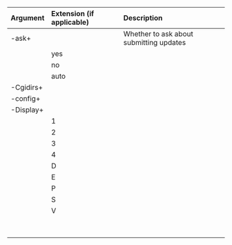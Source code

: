 |Argument|Extension (if applicable)|Description|
|:----|:---|:---|
|-ask+||Whether to ask about submitting updates|
||yes||
||no||
||auto||
|-Cgidirs+|||
|-config+|||
|-Display+|||
||1||
||2||
||3||
||4||
||D||
||E||
||P||
||S||
||V||
||||
||||
||||
||||
||||
||||
||||
||||
